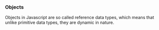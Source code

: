 ### Objects

Objects in Javascript are so called reference data types, which means that
unlike primitive data types, they are dynamic in nature.